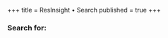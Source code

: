 +++
title = ResInsight &bull; Search
published = true
+++

<section>
  <div class="grid">
    <div class="whole">
      <article>
        <h1>Search for: <span id="search-title"></span></h1>
        <div id="search-results">
        </div>
      </article>
    </div>
  </div>
  <div class="clear"></div>
</section>

<script src="https://ajax.googleapis.com/ajax/libs/jquery/3.2.1/jquery.min.js"></script>
<script src="./js/lunr.js"></script>
<script>
window.store = {
{% for p in site.pages %}
  {% if p.published %}
    "{{ p.url | slugify }}": {
      "title": "{{ p.title }}",
      "content": {{ p.content | strip_html | jsonify }},
      "html": {{ p.content | jsonify }},
      "url": "{{ p.url }}",
    },
  {% endif %}
{% endfor %}
};
window.baseurl = "{{ site.baseurl }}";
</script>
<script src="./js/search.js"></script>

